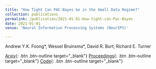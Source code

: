 ```yaml
---
title: "How Tight Can PAC-Bayes be in the Small Data Regime?"
collection: publications
permalink: /publication/2021-01-01-How-tight-can-Pac-Bayes
date: 2021-01-01
venue: 'Neural Information Processing Systems (NeurIPS)'

---
```

Andrew Y.K. Foong\*, Wessel Bruinsma\*, David R. Burt,  Richard E. Turner 

[Arxiv](https://arxiv.org/abs/2106.03542){: .btn .btn-outline target="_blank"} [Proceedings](https://proceedings.neurips.cc/paper/2021/hash/214cfbe603b7f9f9bc005d5f53f7a1d3-Abstract.html){: .btn .btn-outline target="_blank"} [Code](https://github.com/cambridge-mlg/pac-bayes-tightness-small-data){: .btn .btn-outline target="_blank"}